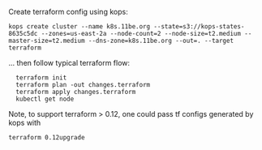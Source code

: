 Create terraform config using kops: 

``` kops create cluster --name k8s.11be.org --state=s3://kops-states-8635c5dc --zones=us-east-2a --node-count=2 --node-size=t2.medium --master-size=t2.medium --dns-zone=k8s.11be.org --out=. --target terraform ```

... then follow typical terraform flow:

```
  terraform init
  terraform plan -out changes.terraform
  terraform apply changes.terraform
  kubectl get node
```

Note, to support terraform > 0.12, one could pass tf configs generated by kops with 

``` terraform 0.12upgrade ```
